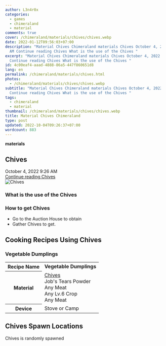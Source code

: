 ```yaml
---
author: L3n4r0x
categories:
  - games
  - chimeraland
  - material
comments: true
cover: /chimeraland/materials/chives/chives.webp
date: 2022-01-12T09:56:03+07:00
description: "Material Chives Chimeraland materials Chives October 4, 2022 9:26
  AM Continue reading Chives What is the use of the Chives "
excerpt: "Material Chives Chimeraland materials Chives October 4, 2022 9:26 AM
  Continue reading Chives What is the use of the Chives "
id: 4c00eaf4-aaad-4888-86a5-447f860651d8
lang: en
permalink: /chimeraland/materials/chives.html
photos:
  - /chimeraland/materials/chives/chives.webp
subtitle: "Material Chives Chimeraland materials Chives October 4, 2022 9:26 AM
  Continue reading Chives What is the use of the Chives "
tags:
  - chimeraland
  - material
thumbnail: /chimeraland/materials/chives/chives.webp
title: Material Chives Chimeraland
type: post
updated: 2022-10-04T09:26:37+07:00
wordcount: 883
---
```


<link
  rel="stylesheet"
  href="https://rawcdn.githack.com/dimaslanjaka/Web-Manajemen/870a349/css/bootstrap-5-3-0-alpha3-wrapper.css"
/>
<section id="bootstrap-wrapper">
  <div data-bs-theme="dark">
    <div
      class="row g-0 border rounded overflow-hidden flex-md-row mb-4 shadow-sm position-relative bg-dark text-light"
    >
      <div class="col p-4 d-flex flex-column position-static">
        <strong class="d-inline-block mb-2 text-success">materials</strong>
        <h2 class="mb-0">Chives</h2>
        <div class="mb-1 text-muted">October 4, 2022 9:26 AM</div>
        <a
          href="/chimeraland/materials/chives.html"
          class="stretched-link d-none text-primary"
          >Continue reading Chives</a
        >
      </div>
      <div class="col-auto d-none d-md-block d-lg-block">
        <img
          src="https://www.webmanajemen.com/chimeraland/materials/chives/chives.webp"
          alt="Chives"
        />
      </div>
    </div>
    <div class="row">
      <div class="col-lg-6 col-12 mb-2">
        <div class="card">
          <div class="card-body">
            <h3 class="card-title">What is the use of the Chives</h3>
            <div class="card-text"><ul></ul></div>
          </div>
        </div>
      </div>
      <div class="col-lg-6 col-12 mb-2">
        <div class="card">
          <div class="card-body">
            <h3 class="card-title">How to get Chives</h3>
            <div class="card-text">
              <ul>
                <li>Go to the Auction House to obtain</li>
                <li>Gather Chives to get.</li>
              </ul>
            </div>
          </div>
        </div>
      </div>
      <div class="col-12 mb-2">
        <h2 id="cookable">Cooking Recipes Using Chives</h2>
        <div id="recipe-vegetable-dumplings">
          <h3 id="item-vegetable-dumplings">Vegetable Dumplings</h3>
          <div class="mb-2">
            <table class="table">
              <tr>
                <th>Recipe Name</th>
                <td><b>Vegetable Dumplings</b></td>
              </tr>
              <tr>
                <th>Material</th>
                <td>
                  <a
                    class="text-decoration-none text-primary"
                    href="/chimeraland/materials/chives.html"
                    >Chives</a
                  ><br />Job&#x27;s Tears Powder<br />Any Meat<br />Any Lv.6
                  Crop<br />Any Meat
                </td>
              </tr>
              <tr>
                <th>Device</th>
                <td>Stove or Camp</td>
              </tr>
            </table>
          </div>
        </div>
      </div>
      <div class="col-12 mb-2">
        <h2>Chives Spawn Locations</h2>
        <p>Chives is randomly spawned</p>
      </div>
    </div>
  </div>
</section>